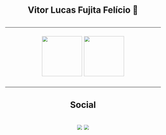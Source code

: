 <div align="center" > <h1> Vitor Lucas Fujita Felício 🤖 <h1 /> <div /><hr/>
<div align="center">
  <img height="130em" src="https://github-readme-stats.vercel.app/api?username=vichelly&show_icons=true&theme=transparent" />
  <img height="130em" src="https://github-readme-stats.vercel.app/api/top-langs/?username=leozvx&layout=compact&langs_count=7&theme=transparent"/> <br> <hr>
<div />  
  <h4>Social</h4>
  <a href="https://www.instagram.com/vichelly_" target="_blank"><img src="https://img.shields.io/badge/Instagram-E4405F?style=for-the-badge&logo=instagram&logoColor=white"></a>
  <a href="https://www.linkedin.com/in/vitor-lucas-fujita-fel%C3%ADcio-50a30622a/" target="_blank"><img src="https://img.shields.io/badge/LinkedIn-0077B5?style=for-the-badge&logo=linkedin&logoColor=white"></a>  

